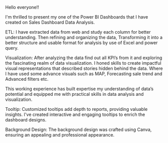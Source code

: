 Hello everyone!!

I'm thrilled to present my one of the Power BI Dashboards that I have created on Sales Dashboard Data Analysis.

ETL: I have extracted data from web and study each column for better understanding. Then refining and organizing the data, Transforming it into a better structure and usable format for analysis by use of Excel and power query.

Visualization: After analyzing the data find out all KPI’s from it and exploring the fascinating realm of data visualization. I honed skills to create impactful visual representations that described stories hidden behind the data. Where I have used some advance visuals such as MAP, Forecasting sale trend and Advanced filters etc.

This working experience has built expertise my understanding of data’s potential and equipped me with practical skills in data analysis and visualization.

Tooltip: Customized tooltips add depth to reports, providing valuable insights. I've created interactive and engaging tooltips to enrich the dashboard designs.

Background Design: The background design was crafted using Canva, ensuring an appealing and professional appearance.
